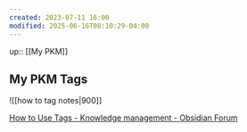 ```yaml
---
created: 2023-07-11 16:00
modified: 2025-06-16T08:10:29-04:00
---
```

up::  [[My PKM]]

## My PKM Tags
![[how to tag notes|900]]

[How to Use Tags - Knowledge management - Obsidian Forum](https://forum.obsidian.md/t/how-to-use-tags/35320/8)
